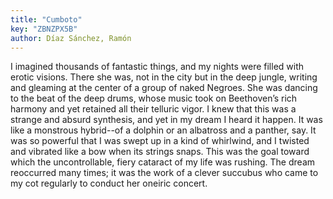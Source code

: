 ```yaml
---
title: "Cumboto"
key: "ZBNZPX5B"
author: Díaz Sánchez, Ramón
---
```

<div data-schema-version="8"><p>I imagined thousands of fantastic things, and my nights were filled with erotic visions. There she was, not in the city but in the deep jungle, writing and gleaming at the center of a group of naked Negroes. She was dancing to the beat of the deep drums, whose music took on Beethoven’s rich harmony and yet retained all their telluric vigor. I knew that this was a strange and absurd synthesis, and yet in my dream I heard it happen. It was like a monstrous hybrid--of a dolphin or an albatross and a panther, say. It was so powerful that I was swept up in a kind of whirlwind, and I twisted and vibrated like a bow when its strings snaps. This was the goal toward which the uncontrollable, fiery cataract of my life was rushing. The dream reoccurred many times; it was the work of a clever succubus who came to my cot regularly to conduct her oneiric concert.</p> </div>